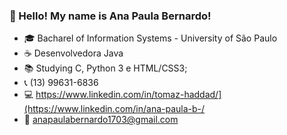 ### 👋 Hello! My name is Ana Paula Bernardo! 

- 🎓 Bacharel of Information Systems - University of São Paulo
- ☕ Desenvolvedora Java
- 📚 Studying C, Python 3 e HTML/CSS3; 
- 📞 (13) 99631-6836
- 💻 https://www.linkedin.com/in/tomaz-haddad/](https://www.linkedin.com/in/ana-paula-b-/
- 📩 anapaulabernardo1703@gmail.com
